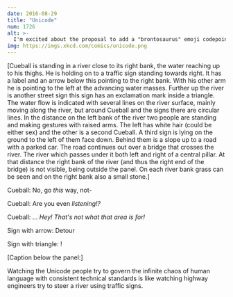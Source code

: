 ```yaml
---
date: 2016-08-29
title: "Unicode"
num: 1726
alt: >-
  I'm excited about the proposal to add a "brontosaurus" emoji codepoint because it has the potential to bring together a half-dozen different groups of pedantic people into a single glorious internet argument.
img: https://imgs.xkcd.com/comics/unicode.png
---
```

[Cueball is standing in a river close to its right bank, the water reaching up to his thighs. He is holding on to a traffic sign standing towards right. It has a label and an arrow below this pointing to the right bank. With his other arm he is pointing to the left at the advancing water masses. Further up the river is another street sign this sign has an exclamation mark inside a triangle. The water flow is indicated with several lines on the river surface, mainly moving along the river, but around Cueball and the signs there are circular lines. In the distance on the left bank of the river two people are standing and making gestures with raised arms. The left has white hair (could be either sex) and the other is a second Cueball. A third sign is lying on the ground to the left of them face down. Behind them is a slope up to a road with a parked car. The road continues out over a bridge that crosses the river. The river which passes under it both left and right of a central pillar. At that distance the right bank of the river (and thus the right end of the bridge) is not visible, being outside the panel. On each river bank grass can be seen and on the right bank also a small stone.]

Cueball: No, go *this* way, not-

Cueball: Are you even *listening!?*

Cueball: ... *Hey! That's not what that area is for!*

Sign with arrow: Detour

Sign with triangle: !

[Caption below the panel:]

Watching the Unicode people try to govern the infinite chaos of human language with consistent technical standards is like watching highway engineers try to steer a river using traffic signs.